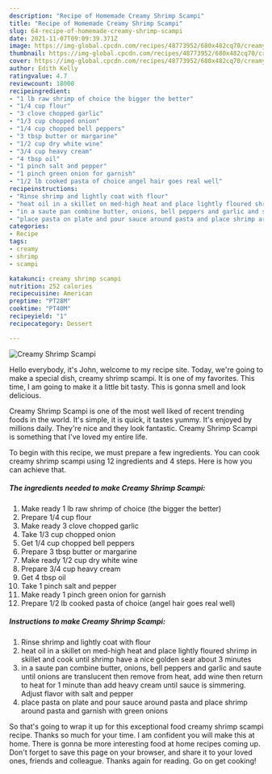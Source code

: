 ```yaml
---
description: "Recipe of Homemade Creamy Shrimp Scampi"
title: "Recipe of Homemade Creamy Shrimp Scampi"
slug: 64-recipe-of-homemade-creamy-shrimp-scampi
date: 2021-11-07T09:09:39.371Z
image: https://img-global.cpcdn.com/recipes/48773952/680x482cq70/creamy-shrimp-scampi-recipe-main-photo.jpg
thumbnail: https://img-global.cpcdn.com/recipes/48773952/680x482cq70/creamy-shrimp-scampi-recipe-main-photo.jpg
cover: https://img-global.cpcdn.com/recipes/48773952/680x482cq70/creamy-shrimp-scampi-recipe-main-photo.jpg
author: Edith Kelly
ratingvalue: 4.7
reviewcount: 18000
recipeingredient:
- "1 lb raw shrimp of choice the bigger the better"
- "1/4 cup flour"
- "3 clove chopped garlic"
- "1/3 cup chopped onion"
- "1/4 cup chopped bell peppers"
- "3 tbsp butter or margarine"
- "1/2 cup dry white wine"
- "3/4 cup heavy cream"
- "4 tbsp oil"
- "1 pinch salt and pepper"
- "1 pinch green onion for garnish"
- "1/2 lb cooked pasta of choice angel hair goes real well"
recipeinstructions:
- "Rinse shrimp and lightly coat with flour"
- "heat oil in a skillet on med-high heat and place lightly floured shrimp in skillet and cook until shrimp have a nice golden sear about 3 minutes"
- "in a saute pan combine butter, onions, bell peppers and garlic and saute until onions are translucent then remove from heat, add wine then return to heat for 1 minute than add heavy cream until sauce is simmering. Adjust flavor with salt and pepper"
- "place pasta on plate and pour sauce around pasta and place shrimp around pasta and garnish with green onions"
categories:
- Recipe
tags:
- creamy
- shrimp
- scampi

katakunci: creamy shrimp scampi 
nutrition: 252 calories
recipecuisine: American
preptime: "PT28M"
cooktime: "PT40M"
recipeyield: "1"
recipecategory: Dessert

---
```



![Creamy Shrimp Scampi](https://img-global.cpcdn.com/recipes/48773952/680x482cq70/creamy-shrimp-scampi-recipe-main-photo.jpg)

Hello everybody, it's John, welcome to my recipe site. Today, we're going to make a special dish, creamy shrimp scampi. It is one of my favorites. This time, I am going to make it a little bit tasty. This is gonna smell and look delicious.

Creamy Shrimp Scampi is one of the most well liked of recent trending foods in the world. It's simple, it is quick, it tastes yummy. It's enjoyed by millions daily. They're nice and they look fantastic. Creamy Shrimp Scampi is something that I've loved my entire life.




To begin with this recipe, we must prepare a few ingredients. You can cook creamy shrimp scampi using 12 ingredients and 4 steps. Here is how you can achieve that.

<!--inarticleads1-->

##### The ingredients needed to make Creamy Shrimp Scampi:

1. Make ready 1 lb raw shrimp of choice (the bigger the better)
1. Prepare 1/4 cup flour
1. Make ready 3 clove chopped garlic
1. Take 1/3 cup chopped onion
1. Get 1/4 cup chopped bell peppers
1. Prepare 3 tbsp butter or margarine
1. Make ready 1/2 cup dry white wine
1. Prepare 3/4 cup heavy cream
1. Get 4 tbsp oil
1. Take 1 pinch salt and pepper
1. Make ready 1 pinch green onion for garnish
1. Prepare 1/2 lb cooked pasta of choice (angel hair goes real well)




<!--inarticleads2-->

##### Instructions to make Creamy Shrimp Scampi:

1. Rinse shrimp and lightly coat with flour
1. heat oil in a skillet on med-high heat and place lightly floured shrimp in skillet and cook until shrimp have a nice golden sear about 3 minutes
1. in a saute pan combine butter, onions, bell peppers and garlic and saute until onions are translucent then remove from heat, add wine then return to heat for 1 minute than add heavy cream until sauce is simmering. Adjust flavor with salt and pepper
1. place pasta on plate and pour sauce around pasta and place shrimp around pasta and garnish with green onions




So that's going to wrap it up for this exceptional food creamy shrimp scampi recipe. Thanks so much for your time. I am confident you will make this at home. There is gonna be more interesting food at home recipes coming up. Don't forget to save this page on your browser, and share it to your loved ones, friends and colleague. Thanks again for reading. Go on get cooking!
